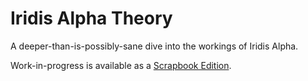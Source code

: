 # Iridis Alpha Theory

A deeper-than-is-possibly-sane dive into the workings of Iridis Alpha.

Work-in-progress is available as a [Scrapbook Edition](out/iatheory_scrapbook.pdf).

